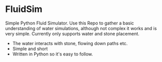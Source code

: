 # FluidSim
Simple Python Fluid Simulator.
Use this Repo to gather a basic understanding of water simulations, although not complex it works and is very simple.
Currently only supports water and stone placement.

- The water interacts with stone, flowing down paths etc.
- Simple and short
- Written in Python so it's easy to follow.
